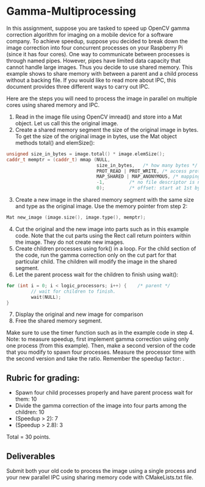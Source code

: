 # Gamma-Multiprocessing

In this assignment, suppose you are tasked to speed up OpenCV gamma correction algorithm for imaging on a mobile device for a software company. To achieve speedup, suppose you decided to break down the image correction into four concurrent processes on your Raspberry Pi (since it has four cores). 
One way to communicate between processes is through named pipes. However, pipes have limited data capacity that cannot handle large images. Thus you decide to use shared memory. This example shows to share memory with between a parent and a child process without a backing file. If you would like to read more about IPC, this document provides three different ways to carry out IPC.

Here are the steps you will need to process the image in parallel on multiple cores using shared memory and IPC.

1. Read in the image file using OpenCV imread() and store into a Mat object. Let us call this the original image. 
2. Create a shared memory segment the size of the original image in bytes. To get the size of the original image in bytes, use the Mat object methods total() and elemSize():

```C++
unsigned size_in_bytes = image.total() * image.elemSize();
caddr_t memptr = (caddr_t) mmap (NULL,
                                 size_in_bytes,   /* how many bytes */
                                 PROT_READ | PROT_WRITE, /* access protections */
                                 MAP_SHARED | MAP_ANONYMOUS, /* mapping visible to other processes */
                                 -1,         /* no file descriptor is needed */
                                 0);         /* offset: start at 1st byte */
```
3. Create a new image in the shared memory segment with the same size and type as the original image. Use the memory pointer from step 2:
```C++
Mat new_image (image.size(), image.type(), memptr);
```
4.  Cut the original and the new image into parts such as in this example code. Note that the cut parts using the Rect call return pointers within the image. They do not create new images. 
5.  Create children processes using fork() in a loop. For the child section of the code, run the gamma correction only on the cut part for that particular child. The children will modify the image in the shared segment. 
6.  Let the parent process wait for the children to finish using wait():
```C++
for (int i = 0; i < logic_processors; i++) {    /* parent */
         // wait for children to finish.
         wait(NULL);
}
```

7.  Display the original and new image for comparison
8. Free the shared memory segment. 

Make sure to use the timer function such as in the example code in step 4. 
Note: to measure speedup, first implement gamma correction using only one process (from this example). Then, make a second version of the code that you modify to spawn four processes. Measure the processor time with the second version and take the ratio.  Remember the speedup factor:  .

## Rubric for grading:
- Spawn four child processes properly and have parent process wait for them: 10
- Divide the gamma correction of the image into four parts among the children: 10
- (Speedup > 2): 7
- (Speedup > 2.8): 3  

Total = 30 points. 

## Deliverables

Submit both your old code to process the image using a single process and your new parallel IPC using sharing memory code with CMakeLists.txt file.
